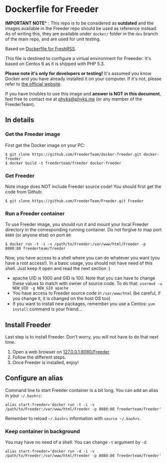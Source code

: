 # Dockerfile for Freeder

**IMPORTANT NOTE*** : This repo is to be considered as **outdated** and the images available in the Freeder repo should be used as reference instead. As of writing this, they are available under `docker/` folder in the `dev` branch of the main repo, and are used for unit testing.


Based on [Dockerfile for FreshRSS](https://github.com/marienfressinaud/docker-freshrss).

This file is destined to configure a virtual environment for Freeeder. It's
based on Centos 6 as it is shipped with PHP 5.3.

**Please note it's only for developers or testing!** It's assumed you know Docker and you have already installed it on your computer. If it's not, please refer to [the official website](http://www.docker.com/).

If you have troubles to use this image and **answer is NOT in this document**, feel free to contact me at
phyks@phyks.me (or any member of the FreederTeam).


## In details
### Get the Freeder image

First get the Docker image on your PC:
```
$ git clone https://github.com/FreederTeam/docker-freeder.git docker-freeder
$ docker build -t freederteam/freeder docker-freeder
```

### Get Freeder

Note image does NOT include Freeder source code! You should first get the code
from Github:

```
$ git clone https://github.com/FreederTeam/Freeder.git Freeder
```

### Run a Freeder container

To use Freeder image, you should run it and mount your local Freeder
directory in the corresponding running container. Do not forgive to map port
```8080``` (or anyone else) on port ```80```:

```
$ docker run -t -i -v /path/to/Freeder:/var/www/html/Freeder -p 8080:80 freederteam/freeder
```

Now, you have access to a shell where you can do whatever you want (you have a
root access!). In a basic usage, you should not have need of this shell. Just
keep it open and read the next section :)

- apache UID is 1000 and GID is 100. Note that you can have to change these
  values to match with owner of source code. To do that: ```usermod -u NEW_UID
  -g NEW_GID apache```
- You have access to Freeder source code in ```/var/www/html``` (be careful, if you
  change it, it is changed on the host OS too)
- If you want to install new packages, remember you use a Centos: ```yum
  install``` command is your friend…


## Install Freeder
Last step is to install Freeder. Don't worry, you will not have to do that
next time.

1. Open a web browser on [127.0.0.1:8080/Freeder](http://127.0.0.1:8080/Freeder)
2. Follow the different steps.
3. Once Freeder is installed, enjoy!


## Configure an alias

Command line to start Freeder container is a bit long. You can add an alias in
your ```~/.bashrc```:

```
alias start-freeder='docker run -t -i -v /path/to/Freeder:/var/www/html/Freeder -p 8080:80 freederteam/freeder'
```

Remember to reload ```~/.bashrc``` information with ```source ~/.bashrc```.


### Keep container in background
You may have no need of a shell. You can change ```-t``` argument by ```-d```:

```
alias start-freeder='docker run -d -i -v /path/to/Freeder:/var/www/html/Freeder -p 8080:80 freederteam/freeder'
```
